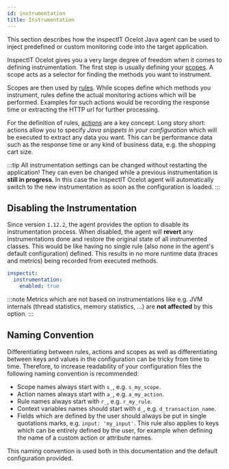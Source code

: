 ```yaml
---
id: instrumentation
title: Instrumentation
---
```

This section describes how the inspectIT Ocelot Java agent can be used to inject predefined or custom monitoring code into the target application.

InspectIT Ocelot gives you a very large degree of freedom when it comes to defining instrumentation.
The first step is usually defining your [scopes](instrumentation/scopes.md). A scope acts as a selector for finding the methods you want to instrument.

Scopes are then used by [rules](instrumentation/rules.md). While scopes define which methods you instrument, rules define the actual monitoring actions which will be performed. Examples for such actions would be recording the response time or extracting the HTTP url for further processing.

For the definition of rules, [actions](instrumentation/rules.md#actions) are a key concept.
Long story short: actions allow you to specify _Java snippets in your configuration_ which will be executed to extract any data you want. This can be performance data such as the response time or any kind of business data, e.g. the shopping cart size.

:::tip
All instrumentation settings can be changed without restarting the application!
They can even be changed while a previous instrumentation is **still in progress**. In this case the inspectIT Ocelot agent will automatically switch to the new instrumentation as soon as the configuration is loaded.
:::

## Disabling the Instrumentation

Since version `1.12.2`, the agent provides the option to disable its instrumentation process.
When disabled, the agent will **revert** any instrumentations done and restore the original state of all instrumented classes.
This would be like having no single rule (also none in the agent's default configuration) defined.
This results in no more runtime data (traces and metrics) being recorded from executed methods.

```yaml
inspectit:
  instrumentation:
    enabled: true
```

:::note
Metrics which are not based on instrumentations like e.g. JVM internals (thread statistics, memory statistics, ...) are **not affected** by this option.
:::

## Naming Convention
Differentiating between rules, actions and scopes as well as differentiating between keys and values
in the configuration can be tricky from time to time.
Therefore, to increase readability of your configuration files the following naming convention is recommended:

* Scope names always start with `s_`, e.g. `s_my_scope`.
* Action names always start with `a_`, e.g. `a_my_action`.
* Rule names always start with `r_`, e.g. `r_my_rule`.
* Context variables names should start with `d_`, e.g. `d_transaction_name`.
* Fields which are defined by the user should always be put in single quotations marks, e.g. `input: 'my_input'`. This rule also applies to keys which
  can be entirely defined by the user, for example when defining the name of a custom action or attribute names.

This naming convention is used both in this documentation and the default configuration provided.

